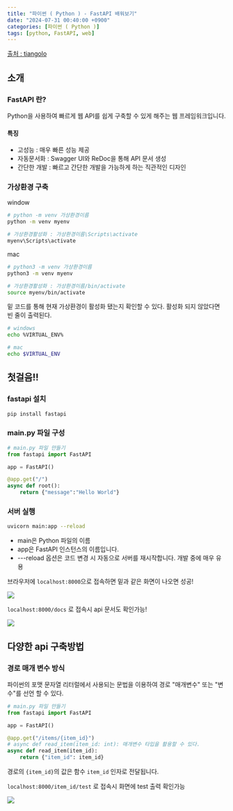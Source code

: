 ```yaml
---
title: "파이썬 ( Python ) - FastAPI 배워보기"
date: "2024-07-31 00:40:00 +0900"
categories: [파이썬 ( Python )]
tags: [python, FastAPI, web]
---
```

[출처 : tiangolo](https://fastapi.tiangolo.com/ko/python-types/) 

## 소개
### FastAPI 란?

Python을 사용하여 빠르게 웹 API를 쉽게 구축할 수 있게 해주는 웹 프레임워크입니다.

#### 특징
- 고성능 : 매우 빠른 성능 제공
- 자동문서화 : Swagger UI와 ReDoc을 통해 API 문서 생성
- 간단한 개발 : 빠르고 간단한 개발을 가능하게 하는 직관적인 디자인

### 가상환경 구축

window
```sh
# python -m venv 가상환경이름
python -m venv myenv

# 가상환경활성화 : 가상환경이름\Scripts\activate
myenv\Scripts\activate
```

mac
```sh
# python3 -m venv 가상환경이름
python3 -m venv myenv

# 가상환경활성화 : 가상환경이름/bin/activate
source myenv/bin/activate
```

밑 코드를 통해 현재 가상환경이 활성화 됐는지 확인할 수 있다. 활성화 되지 않았다면 빈 줄이 출력된다.
```sh
# windows
echo %VIRTUAL_ENV%

# mac
echo $VIRTUAL_ENV
```

## 첫걸음!!

### fastapi 설치

```sh
pip install fastapi
```

### main.py 파일 구성

```python
# main.py 파일 만들기
from fastapi import FastAPI

app = FastAPI()

@app.get("/")
async def root():
    return {"message":"Hello World"}
```

### 서버 실행

```sh
uvicorn main:app --reload
```

- main은 Python 파일의 이름
- app은 FastAPI 인스턴스의 이름입니다.
- ---reload 옵션은 코드 변경 시 자동으로 서버를 재시작합니다. 개발 중에 매우 유용

브라우저에 `localhost:8000`으로 접속하면 밑과 같은 화면이 나오면 성공!

![](https://github.com/user-attachments/assets/ed48d940-125a-4776-8e88-9d5466797c4f)


`localhost:8000/docs` 로 접속시 api 문서도 확인가능!

![](https://github.com/user-attachments/assets/bf5f8faf-5a7b-411b-b88a-7b963385227f)


## 다양한 api 구축방법

### 경로 매개 변수 방식

파이썬의 포맷 문자열 리터럴에서 사용되는 문법을 이용하여 경로 "매개변수" 또는 "변수"를 선언 할 수 있다.

```python
# main.py 파일 만들기
from fastapi import FastAPI

app = FastAPI()

@app.get("/items/{item_id}")
# async def read_item(item_id: int): 매개변수 타입을 활용할 수 있다.
async def read_item(item_id):
    return {"item_id": item_id}
```

경로의 `{item_id}`의 값은 함수 `item_id` 인자로 전달됩니다.

`localhost:8000/item_id/test` 로 접속시 화면에 test 출력 확인가능

![](https://github.com/user-attachments/assets/9abcb661-5686-48b9-9760-0d8d72b757bb)


